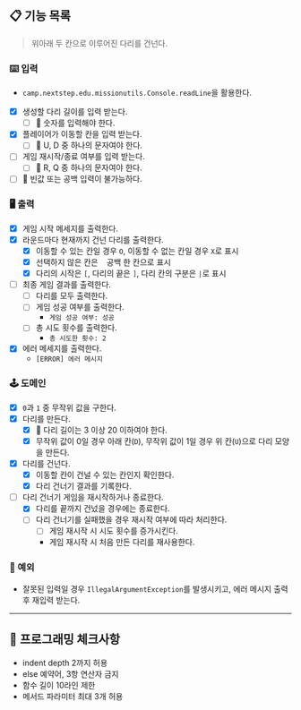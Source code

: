 ## 📋 기능 목록

> 위아래 두 칸으로 이루어진 다리를 건넌다.

### ⌨️ 입력

- `camp.nextstep.edu.missionutils.Console.readLine`을 활용한다.
- [x] 생성할 다리 길이를 입력 받는다.
    - [ ] 🧨 숫자를 입력해야 한다.
- [x] 플레이어가 이동할 칸을 입력 받는다.
    - [ ] 🧨 U, D 중 하나의 문자여야 한다.
- [ ] 게임 재시작/종료 여부를 입력 받는다.
    - [ ] 🧨 R, Q 중 하나의 문자여야 한다.
- [ ] 🧨 빈값 또는 공백 입력이 불가능하다.

### 🖥 출력

- [x] 게임 시작 메세지를 출력한다.
- [x] 라운드마다 현재까지 건넌 다리를 출력한다.
    - [x] 이동할 수 있는 칸일 경우 `O`, 이동할 수 없는 칸일 경우 `X`로 표시
    - [x] 선택하지 않은 칸은 ` ` 공백 한 칸으로 표시
    - [x] 다리의 시작은 `[`, 다리의 끝은 `]`, 다리 칸의 구분은 ` | `로 표시
- [ ] 최종 게임 결과를 출력한다.
    - [ ] 다리를 모두 출력한다.
    - [ ] 게임 성공 여부를 출력한다.
        - `게임 성공 여부: 성공`
    - [ ] 총 시도 횟수를 출력한다.
        - `총 시도한 횟수: 2`
- [x] 에러 메세지를 출력한다.
    - `[ERROR] 에러 메시지`

### 🕹️ 도메인

- [x] `0`과 `1` 중 무작위 값을 구한다.
- [x] 다리를 만든다.
    - [x] 🧨 다리 길이는 3 이상 20 이하여야 한다.
    - [x] 무작위 값이 0일 경우 아래 칸(`D`), 무작위 값이 1일 경우 위 칸(`U`)으로 다리 모양을 만든다.
- [x] 다리를 건넌다.
    - [x] 이동할 칸이 건널 수 있는 칸인지 확인한다.
    - [x] 다리 건너기 결과를 기록한다.
- [ ] 다리 건너기 게임을 재시작하거나 종료한다.
    - [x] 다리를 끝까지 건넜을 경우에는 종료한다.
    - [ ] 다리 건너기를 실패했을 경우 재시작 여부에 따라 처리한다.
        - [ ] 게임 재시작 시 시도 횟수를 증가시킨다.
        - 게임 재시작 시 처음 만든 다리를 재사용한다.

### 🧨 예외

- 잘못된 입력일 경우 `IllegalArgumentException`를 발생시키고, 에러 메시지 출력 후 재입력 받는다.

---

## 🏁 프로그래밍 체크사항

- indent depth 2까지 허용
- else 예약어, 3항 연산자 금지
- 함수 길이 10라인 제한
- 메서드 파라미터 최대 3개 허용
